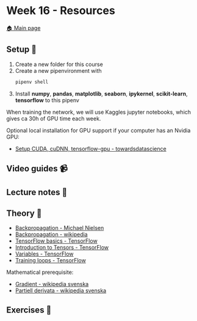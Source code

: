 # Week 16 - Resources

[:house: Main page](https://github.com/kokchun/Deep-learning-AI21)

## Setup :wrench:

1. Create a new folder for this course 
2. Create a new pipenvironment with 
   ```python 
   pipenv shell
   ```  
3. Install **numpy**, **pandas**, **matplotlib**, **seaborn**, **ipykernel**, **scikit-learn**, **tensorflow** to this pipenv

When training the network, we will use Kaggles jupyter notebooks, which gives ca 30h of GPU time each week. 

Optional local installation for GPU support if your computer has an Nvidia GPU:
- [Setup CUDA, cuDNN, tensorflow-gpu - towardsdatascience](https://towardsdatascience.com/installing-tensorflow-with-cuda-cudnn-and-gpu-support-on-windows-10-60693e46e781)

## Video guides :video_camera:


## Lecture notes :book:


## Theory :book:
- [Backpropagation - Michael Nielsen](http://neuralnetworksanddeeplearning.com/chap2.html)
- [Backpropagation - wikipedia](https://en.wikipedia.org/wiki/Backpropagation#Motivation)
- [TensorFlow basics - TensorFlow](https://www.tensorflow.org/guide/basics)
- [Introduction to Tensors - TensorFlow](https://www.tensorflow.org/guide/tensor)
- [Variables - TensorFlow](https://www.tensorflow.org/guide/variable)
- [Training loops - TensorFlow](https://www.tensorflow.org/guide/basic_training_loops)

Mathematical prerequisite:
- [Gradient - wikipedia svenska](https://sv.wikipedia.org/wiki/Gradient_(matematik))
- [Partiell derivata - wikipedia svenska](https://sv.wikipedia.org/wiki/Partiell_derivata)

## Exercises :running:

